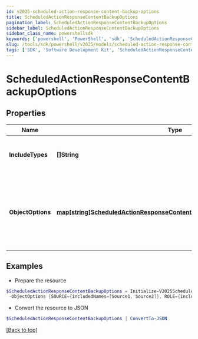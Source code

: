 ```yaml
---
id: v2025-scheduled-action-response-content-backup-options
title: ScheduledActionResponseContentBackupOptions
pagination_label: ScheduledActionResponseContentBackupOptions
sidebar_label: ScheduledActionResponseContentBackupOptions
sidebar_class_name: powershellsdk
keywords: ['powershell', 'PowerShell', 'sdk', 'ScheduledActionResponseContentBackupOptions', 'V2025ScheduledActionResponseContentBackupOptions'] 
slug: /tools/sdk/powershell/v2025/models/scheduled-action-response-content-backup-options
tags: ['SDK', 'Software Development Kit', 'ScheduledActionResponseContentBackupOptions', 'V2025ScheduledActionResponseContentBackupOptions']
---
```



# ScheduledActionResponseContentBackupOptions

## Properties

Name | Type | Description | Notes
------------ | ------------- | ------------- | -------------
**IncludeTypes** | **[]String** | Object types that are to be included in the backup. | [optional] 
**ObjectOptions** | [**map[string]ScheduledActionResponseContentBackupOptionsObjectOptionsValue**](scheduled-action-response-content-backup-options-object-options-value) | Map of objectType string to the options to be passed to the target service for that objectType. | [optional] 

## Examples

- Prepare the resource
```powershell
$ScheduledActionResponseContentBackupOptions = Initialize-V2025ScheduledActionResponseContentBackupOptions  -IncludeTypes [ROLE, IDENTITY_PROFILE] `
 -ObjectOptions {SOURCE={includedNames=[Source1, Source2]}, ROLE={includedNames=[Admin Role, User Role]}}
```

- Convert the resource to JSON
```powershell
$ScheduledActionResponseContentBackupOptions | ConvertTo-JSON
```


[[Back to top]](#) 

